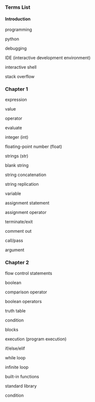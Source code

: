 ### Terms List

#### Introduction

programming

<!-- source code -->

<!-- if/else -->

python

debugging

<!-- strings -->

<!-- web scraping -->

<!-- interpreter -->

IDE (interactive development environment)

interactive shell

stack overflow

### Chapter 1

expression

value

operator

evaluate

<!-- precedence -->

<!-- data type -->

integer (int)

floating-point number (float)

strings (str)

blank string

string concatenation

string replication

variable

assignment statement

assignment operator

<!-- initialize -->

<!-- overwrite -->

<!-- file editor -->

terminate/exit

comment out

call/pass

argument

### Chapter 2

flow control statements

boolean

comparison operator

boolean operators

truth table

condition

blocks

execution (program execution)

if/else/elif

while loop

infinite loop

built-in functions

standard library

condition

<!-- ### Chapter 3

function

deduplicating

arguments

parameter

return value

none

keyword argument

scope (local/global)

local/global variable

exception

### Chapter 4

list

list value

comma delimited

index

slice

multiple assignment trick

method

modified in place

tuple

list reference

### Chapter 5

dictionary

key

value

key/value pair -->
